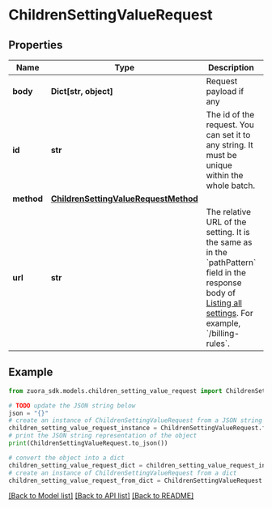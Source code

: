 # ChildrenSettingValueRequest


## Properties

Name | Type | Description | Notes
------------ | ------------- | ------------- | -------------
**body** | **Dict[str, object]** | Request payload if any | [optional] 
**id** | **str** | The id of the request. You can set it to any string. It must be unique within the whole batch.  | [optional] 
**method** | [**ChildrenSettingValueRequestMethod**](ChildrenSettingValueRequestMethod.md) |  | [optional] 
**url** | **str** | The relative URL of the setting. It is the same as in the &#x60;pathPattern&#x60; field in the response body of [Listing all settings](https://www.zuora.com/developer/api-references/api/operation/Get_ListAllSettings). For example, &#x60;/billing-rules&#x60;.  | [optional] 

## Example

```python
from zuora_sdk.models.children_setting_value_request import ChildrenSettingValueRequest

# TODO update the JSON string below
json = "{}"
# create an instance of ChildrenSettingValueRequest from a JSON string
children_setting_value_request_instance = ChildrenSettingValueRequest.from_json(json)
# print the JSON string representation of the object
print(ChildrenSettingValueRequest.to_json())

# convert the object into a dict
children_setting_value_request_dict = children_setting_value_request_instance.to_dict()
# create an instance of ChildrenSettingValueRequest from a dict
children_setting_value_request_from_dict = ChildrenSettingValueRequest.from_dict(children_setting_value_request_dict)
```
[[Back to Model list]](../README.md#documentation-for-models) [[Back to API list]](../README.md#documentation-for-api-endpoints) [[Back to README]](../README.md)


